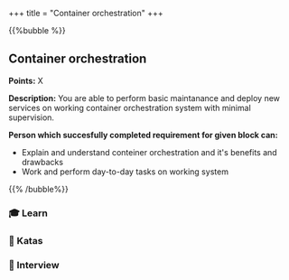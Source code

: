+++
title = "Container orchestration"
+++

{{%bubble %}}

## Container orchestration

**Points:** X

**Description:** You are able to perform basic maintanance and deploy new services on working container orchestration system with minimal supervision.

**Person which succesfully completed requirement for given block can:**

- Explain and understand conteiner orchestration and it's benefits and drawbacks
- Work and perform day-to-day tasks on working system

{{% /bubble%}}

### 🎓 Learn
### 📝 Katas
### 🎤 Interview
